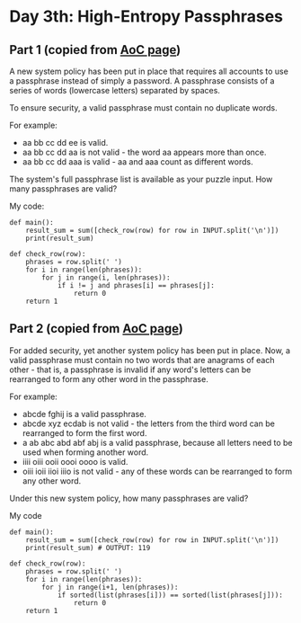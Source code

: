# Day 3th: High-Entropy Passphrases

Part 1 (copied from [AoC page](http://adventofcode.com/2017/day/4))
------
A new system policy has been put in place that requires all accounts to use a passphrase instead of simply a password. A passphrase consists of a series of words (lowercase letters) separated by spaces.

To ensure security, a valid passphrase must contain no duplicate words.

For example:

- aa bb cc dd ee is valid.
- aa bb cc dd aa is not valid - the word aa appears more than once.
- aa bb cc dd aaa is valid - aa and aaa count as different words.

The system's full passphrase list is available as your puzzle input. How many passphrases are valid?

My code:

    def main():
        result_sum = sum([check_row(row) for row in INPUT.split('\n')])
        print(result_sum)

    def check_row(row):
        phrases = row.split(' ')
        for i in range(len(phrases)):
            for j in range(i, len(phrases)):
                if i != j and phrases[i] == phrases[j]:
                    return 0
        return 1

Part 2 (copied from [AoC page](http://adventofcode.com/2017/day/4))
------
For added security, yet another system policy has been put in place. Now, a valid passphrase must contain no two words that are anagrams of each other - that is, a passphrase is invalid if any word's letters can be rearranged to form any other word in the passphrase.

For example:

- abcde fghij is a valid passphrase.
- abcde xyz ecdab is not valid - the letters from the third word can be rearranged to form the first word.
- a ab abc abd abf abj is a valid passphrase, because all letters need to be used when forming another word.
- iiii oiii ooii oooi oooo is valid.
- oiii ioii iioi iiio is not valid - any of these words can be rearranged to form any other word.

Under this new system policy, how many passphrases are valid?

My code

    def main():
        result_sum = sum([check_row(row) for row in INPUT.split('\n')])
        print(result_sum) # OUTPUT: 119

    def check_row(row):
        phrases = row.split(' ')
        for i in range(len(phrases)):
            for j in range(i+1, len(phrases)):
                if sorted(list(phrases[i])) == sorted(list(phrases[j])):
                    return 0
        return 1
